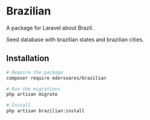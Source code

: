# Brazilian

A package for Laravel about Brazil.

Seed database with brazilian states and brazilian cities.

## Installation

````bash
# Require the package
composer require edersoares/brazilian

# Run the migrations
php artisan migrate

# Install
php artisan brazilian:install
````